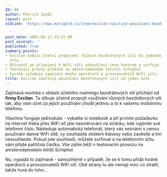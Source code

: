```yaml
---
ID: 88
author: Patrick Zandl
layout: post
oldlink: 'https://www.marigold.cz/item/excilan-zauctuje-pouzivani-bezdratovych-siti-na-jeden-ucet

  '
post_date: 2003-02-11 22:31:00
post_excerpt: ''
published: true
summary_points:
- Excilan nabízí účetní propojení různých bezdrátových sítí do jednoho telefonního
  účtu.
- Uživatel po připojení k WiFi síti odsouhlasí cenu hovorem a surfuje.
- Testovací provoz probíhá na amsterodamském letišti Schiphol.
- Systém vyžaduje zapojení mnoha operátorů a provozovatelů WiFi sítí.
title: Excilan zaúčtuje používání bezdrátových sítí na jeden účet
---
```


<p>
Zajímavá novinka v oblasti účetního roamingu bezdrátových sítí přichází od <STRONG>firmy Excilan</STRONG>. Ta slibuje účetně propojit využívání různých bezdrátových sítí tak, aby vám účet za jejich používání chodil jednou a to k vašemu mobilnímu telefonu. </p>

<p>
Všechno funguje jednoduše - vybalíte si notebook a při prvním požadavku na internet třeba přes WiFi síť jste nasměrováni na stránku, kde vyplníte své telefonní číslo. Následuje automatický telefonát, který vás seznámí s cenou používání danné WiFi sítě, vy souhlasíte stiskem klávesy nebo zavěsíte a tím nesouhlasíte. Pokud jste souhlasili, můžete surfovat&#160;a na telefonním účtu vám přijde patřičná částka. Vše zatím běží v testovacím provozu na amsterodamském letišti Schiphol. </p>

<p>
Nu, vypadá to zajímavě - samozřejmě v případě, že se k tomu přidá hodně operátorů a provozovatelů WiFi sítí. Obě strany tu ale nemají moc co ztratit, takže hurá do toho...</p>